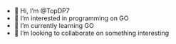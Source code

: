 - 👋 Hi, I’m @TopDP7
- 👀 I’m interested in programming on GO 
- 🌱 I’m currently learning GO
- 💞️ I’m looking to collaborate on something interesting

<!---
TopDP7/TopDP7 is a ✨ special ✨ repository because its `README.md` (this file) appears on your GitHub profile.
You can click the Preview link to take a look at your changes.
--->

